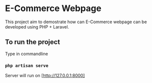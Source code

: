 # E-Commerce Webpage

This project aim to demostrate how can E-Commerce webpage can be developed using PHP + Laravel.

## To run the project

Type in commandline

### `php artisan serve`

Server will run on [http://127.0.0.1:8000]


